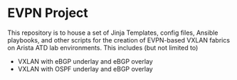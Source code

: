# EVPN Project

This repository is to house a set of Jinja Templates, config files, Ansible playbooks, and other scripts for the creation of EVPN-based VXLAN fabrics on Arista ATD lab environments. This includes (but not limited to)

* VXLAN with eBGP underlay and eBGP overlay
* VXLAN with OSPF underlay and eBGP overlay

